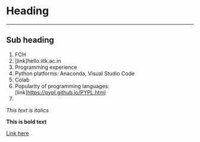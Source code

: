 # Heading
----
## Sub heading
1. FCH
2. [link]hello.iitk.ac.in
3. Programming experience
4. Python platforms: Anaconda, Visual Studio Code
5. Colab
6. Popularity of programming languages: [link]https://pypl.github.io/PYPL.html
7. 
*This text is italics*

**This is bold text**

[Link here](http://google.com)
